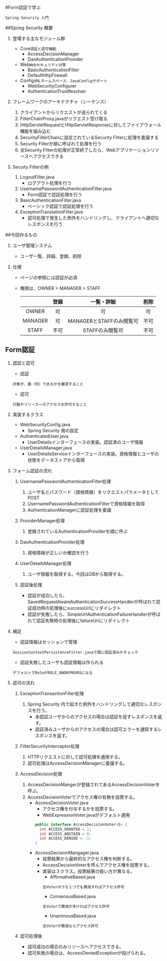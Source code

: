 #Form認証で学ぶ

```text
Spring Security 入門
```

##Spring Security 概要

1. 登場する主なモジュール群

    + Core`認証と認可機能`
        + AccessDecisionManager
        + DaoAuthenticationProvider
    + Web`Webセキュリティ対策`
        + BasicAuthenticationFilter
        + DefaultHttpFirewall
    + Config`XMLネームスペース、JavaConfigサポート`
        + WebSecurityConfigurer
        + AuthenticationTrustResolver

2. フレームワークのアーキテクチャ（シーケンス）

    1. クライアントからリクエストが送られてくる
    2. FilterChainProxy.javaがリクエスト受け取る
    3. HttpServletRequestとHttpServletResponseに対してファイアウォール機能を組み込む
    4. SecurityFilterChainに設定されているSecurity Filterに処理を委譲する
    5. Security Filterが順に呼ばれて処理を行う
    6. 全Security Filterの処理が正常終了したら、Webアプリケーションリソースへアクセスできる

3. Secuity Filterの例

    1. LogoutFilter.java
        + ログアウト処理を行う
    2. UsernamePasswordAuthenticationFilter.java
        + Form認証で認証処理を行う
    3. BasicAuthenticationFilter.java
        + ベーシック認証で認証処理を行う
    4. ExceptionTranslationFilter.java
        + 認可処理で発生した例外をハンドリングし、クライアントへ適切なレスポンスを行う

##今回作るもの

1. ユーザ管理システム
    + ユーザ一覧、詳細、登録、削除

2. 仕様
    + ページの参照には認証が必須
    + 権限は、OWNER > MANAGER > STAFF

        ||登録|一覧・詳細|削除|
        |:--:|:--:|:--:|:--:|
        |OWNER|可|可|可|
        |MANAGER|可|MANAGERとSTAFFのみ閲覧可|不可|
        |STAFF|不可|STAFFのみ閲覧可|不可|

## Form認証

1. 認証と認可

    + 認証
    ```text
    対象が、誰（何）であるかを確認すること
    ```
    + 認可
    ```text
    行動やリソースへのアクセスを許可すること
    ```

2. 実装するクラス

    + WebSecurityConfig.java
        + Spring Security 用の設定
    + AuthenticatedUser.java
        + UserDetailsインターフェースの実装。認証済のユーザ情報
    + UserDetailsManager.java
        + UserDetailsServiceインターフェースの実装。資格情報とユーザの状態をデータストアから取得

3. フォーム認証の流れ

    1. UsernamePasswordAuthenticationFilter処理
        1. ユーザ名とパスワード（資格情報）をリクエストパラメータとしてPOST
        2. UsernamePasswordAuthenticationFilterで資格情報を取得
        3. AuthenticationManagerに認証処理を委譲

    2. ProviderManager処理
        1. 登録されているAuthenticationProviderを順に呼ぶ

    3. DaoAuthenticationProvider処理
        1. 資格情報が正しいか確認を行う

    4. UserDetailsManager処理
        1. ユーザ情報を取得する。今回はDBから取得する。

    5. 認証後処理
        + 認証が成功したら、SavedRequestAwareAuthenticationSuccessHandlerが呼ばれて認証成功時の処理後にsuccessUrlにリダイレクト
        + 認証が失敗したら、SimpleUrlAuthenticationFailureHandlerが呼ばれて認証失敗時の処理後にfailureUrlにリダイレクト

4. 補足
    + 認証情報はセッションで管理
    ```text
    SessionContextPersistenceFilter.javaで既に認証済みかチェック
    ```
    + 認証失敗したユーザも認証情報は作られる
    ```text
    デフォルトでRoleがROLE_ANONYMOURSになる
    ```

5. 認可の流れ
    1. ExceptionTransactionFilter処理
        1. Spring Security 内で起きた例外をハンドリングして適切なレスポンスを行う。
            + 未認証ユーザからのアクセスの場合は認証を促すレスポンスを返す。
            + 認証済みユーザからのアクセスの場合は認可エラーを通知するレスポンスを返す。

    2. FilterSecurityInterceptor処理
        1. HTTPリクエストに対して認可処理を適用する。
        2. 認可処理はAccessDecisionManagerに委譲する。

    3. AccessDecision処理
        1. AccessDecisionMangerが登録されてあるAccessDecisionVoterを呼ぶ。
        2. AccessDecisionVoterでアクセス権の有無を投票する。
            + AccessDecisionVoter.java
                + アクセス権を付与するかを投票する。
                + WebExpressionVoter.javaがデフォルト適用
                ```java
                public interface AccessDecisionVoter<S> {
                  int ACCESS_GRANTED = 1;
                  int ACCESS_ABSTAIN = 0;
                  int ACCESS_DENIED = -1;
                }
              ```
            + AccessDecisionMangager.java
                + 投票結果から最終的なアクセス権を判断する。
                + AccessDecisionVoterを呼んでアクセス権を投票する。
                + 実装は３クラス。投票結果の扱い方が異なる。
                    + AffirmativeBased.java
                    ```text
                    全Voterのうち１つでも賛成すればアクセス許可
                    ```
                    + ConsensusBased.java
                    ```text
                    全Voterで賛成が多ければアクセス許可
                    ```
                    + UnanimousBased.java
                    ```text
                    全Voterが賛成ならアクセス許可
                    ```

    4. 認可処理後
        + 認可成功の場合のみリソースへアクセスできる。
        + 認可失敗の場合は、AccessDeniedExceptionが投げられる。